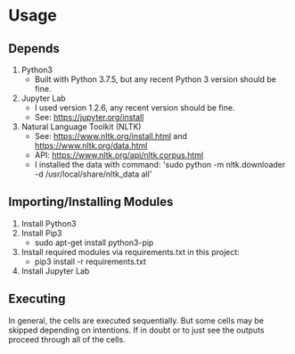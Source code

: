 # Usage
## Depends
1. Python3
   * Built with Python 3.7.5, but any recent Python 3 version should be fine.
2. Jupyter Lab
   * I used version 1.2.6, any recent version should be fine.
   * See: https://jupyter.org/install
3. Natural Language Toolkit (NLTK)
   * See: https://www.nltk.org/install.html and https://www.nltk.org/data.html
   * API: https://www.nltk.org/api/nltk.corpus.html
   * I installed the data with command: 'sudo python -m nltk.downloader -d /usr/local/share/nltk_data all'
   
## Importing/Installing Modules
1. Install Python3
2. Install Pip3
   * sudo apt-get install python3-pip
3. Install required modules via requirements.txt in this project:
   * pip3 install -r requirements.txt
4. Install Jupyter Lab
   
## Executing
In general, the cells are executed sequentially. But some cells may be skipped depending on intentions. If in doubt or to just see the outputs proceed through all of the cells.
